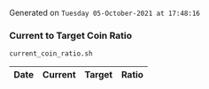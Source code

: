Generated on `Tuesday 05-October-2021 at 17:48:16`

### Current to Target Coin Ratio
`current_coin_ratio.sh`

Date|Current|Target|Ratio
---|---|---|---
